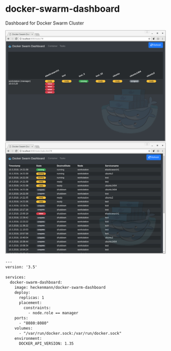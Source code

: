 # docker-swarm-dashboard
Dashboard for Docker Swarm Cluster

![Container Dashboard](screenshots/container.png)
![Tasks Timeline](screenshots/tasks.png)

```
---
version: '3.5'

services:
  docker-swarm-dashboard:
    image: heckenmann/docker-swarm-dashboard
    deploy:
      replicas: 1
      placement:
        constraints:
          - node.role == manager
    ports:
      - "8080:8080"
    volumes:
      - "/var/run/docker.sock:/var/run/docker.sock"
    environment:
      DOCKER_API_VERSION: 1.35
```